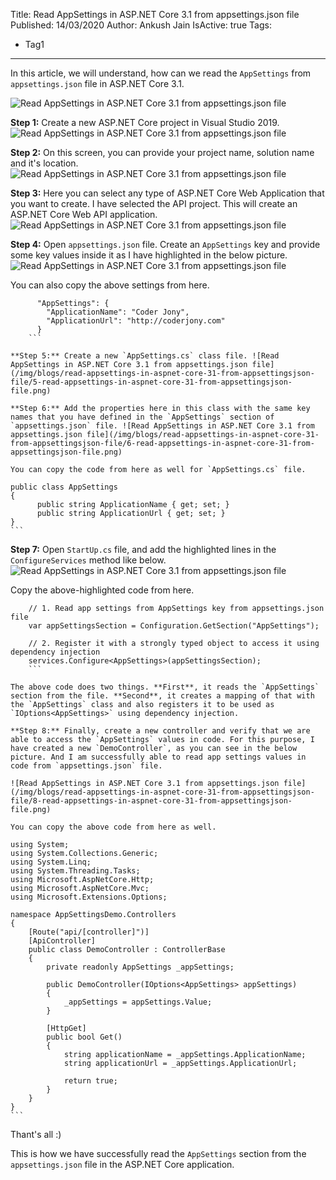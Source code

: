 Title: Read AppSettings in ASP.NET Core 3.1 from appsettings.json file
Published: 14/03/2020
Author: Ankush Jain
IsActive: true
Tags:
  - Tag1
---
In this article, we will understand, how can we read the `AppSettings` from `appsettings.json` file in ASP.NET Core 3.1.

![Read AppSettings in ASP.NET Core 3.1 from appsettings.json file](/img/blogs/read-appsettings-in-aspnet-core-31-from-appsettingsjson-file/aspnet-core.png)

**Step 1:** Create a new ASP.NET Core project in Visual Studio 2019. ![Read AppSettings in ASP.NET Core 3.1 from appsettings.json file](/img/blogs/read-appsettings-in-aspnet-core-31-from-appsettingsjson-file/1-read-appsettings-in-aspnet-core-31-from-appsettingsjson-file.png)

**Step 2:** On this screen, you can provide your project name, solution name and it's location. ![Read AppSettings in ASP.NET Core 3.1 from appsettings.json file](/img/blogs/read-appsettings-in-aspnet-core-31-from-appsettingsjson-file/2-read-appsettings-in-aspnet-core-31-from-appsettingsjson-file.png)

**Step 3:** Here you can select any type of ASP.NET Core Web Application that you want to create. I have selected the API project. This will create an ASP.NET Core Web API application. ![Read AppSettings in ASP.NET Core 3.1 from appsettings.json file](/img/blogs/read-appsettings-in-aspnet-core-31-from-appsettingsjson-file/3-read-appsettings-in-aspnet-core-31-from-appsettingsjson-file.png)

**Step 4:** Open `appsettings.json` file. Create an `AppSettings` key and provide some key values inside it as I have highlighted in the below picture. ![Read AppSettings in ASP.NET Core 3.1 from appsettings.json file](/img/blogs/read-appsettings-in-aspnet-core-31-from-appsettingsjson-file/4-read-appsettings-in-aspnet-core-31-from-appsettingsjson-file.png)

You can also copy the above settings from here.

```
      "AppSettings": {
        "ApplicationName": "Coder Jony",
        "ApplicationUrl": "http://coderjony.com"
      }
    ```

**Step 5:** Create a new `AppSettings.cs` class file. ![Read AppSettings in ASP.NET Core 3.1 from appsettings.json file](/img/blogs/read-appsettings-in-aspnet-core-31-from-appsettingsjson-file/5-read-appsettings-in-aspnet-core-31-from-appsettingsjson-file.png)

**Step 6:** Add the properties here in this class with the same key names that you have defined in the `AppSettings` section of `appsettings.json` file. ![Read AppSettings in ASP.NET Core 3.1 from appsettings.json file](/img/blogs/read-appsettings-in-aspnet-core-31-from-appsettingsjson-file/6-read-appsettings-in-aspnet-core-31-from-appsettingsjson-file.png)

You can copy the code from here as well for `AppSettings.cs` file.

```
    public class AppSettings
    {
          public string ApplicationName { get; set; }
          public string ApplicationUrl { get; set; }
    }
    ```

**Step 7:** Open `StartUp.cs` file, and add the highlighted lines in the `ConfigureServices` method like below. ![Read AppSettings in ASP.NET Core 3.1 from appsettings.json file](/img/blogs/read-appsettings-in-aspnet-core-31-from-appsettingsjson-file/7-read-appsettings-in-aspnet-core-31-from-appsettingsjson-file.png)

Copy the above-highlighted code from here.

```
    // 1. Read app settings from AppSettings key from appsettings.json file
    var appSettingsSection = Configuration.GetSection("AppSettings");

    // 2. Register it with a strongly typed object to access it using dependency injection 
    services.Configure<AppSettings>(appSettingsSection);
    ```

The above code does two things. **First**, it reads the `AppSettings` section from the file. **Second**, it creates a mapping of that with the `AppSettings` class and also registers it to be used as `IOptions<AppSettings>` using dependency injection.

**Step 8:** Finally, create a new controller and verify that we are able to access the `AppSettings` values in code. For this purpose, I have created a new `DemoController`, as you can see in the below picture. And I am successfully able to read app settings values in code from `appsettings.json` file.

![Read AppSettings in ASP.NET Core 3.1 from appsettings.json file](/img/blogs/read-appsettings-in-aspnet-core-31-from-appsettingsjson-file/8-read-appsettings-in-aspnet-core-31-from-appsettingsjson-file.png)

You can copy the above code from here as well.

```
    using System;
    using System.Collections.Generic;
    using System.Linq;
    using System.Threading.Tasks;
    using Microsoft.AspNetCore.Http;
    using Microsoft.AspNetCore.Mvc;
    using Microsoft.Extensions.Options;

    namespace AppSettingsDemo.Controllers
    {
        [Route("api/[controller]")]
        [ApiController]
        public class DemoController : ControllerBase
        {
            private readonly AppSettings _appSettings;

            public DemoController(IOptions<AppSettings> appSettings)
            {
                _appSettings = appSettings.Value;
            }

            [HttpGet]
            public bool Get()
            {
                string applicationName = _appSettings.ApplicationName;
                string applicationUrl = _appSettings.ApplicationUrl;

                return true;
            }
        }
    }
    ```

Thant's all :)

This is how we have successfully read the `AppSettings` section from the `appsettings.json` file in the ASP.NET Core application.

                